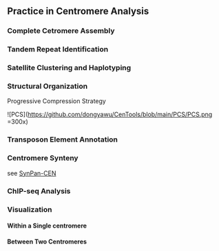 ## Practice in Centromere Analysis

### Complete Cetromere Assembly

### Tandem Repeat Identification

### Satellite Clustering and Haplotyping

### Structural Organization

Progressive Compression Strategy

![PCS](https://github.com/dongyawu/CenTools/blob/main/PCS/PCS.png  =300x)


### Transposon Element Annotation

### Centromere Synteny
see [SynPan-CEN](https://github.com/Darlene1997/SynPan-CEN)


### ChIP-seq Analysis

### Visualization
#### Within a Single centromere

#### Between Two Centromeres

